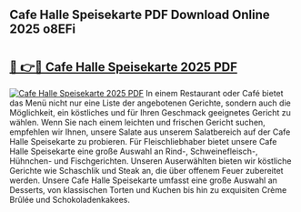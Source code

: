 ## Cafe Halle Speisekarte PDF Download Online 2025 o8EFi

# <h2><a href="http://gcdusfx.nevu.top/?p=Cafe+Halle+Speisekarte">🔗 👉🔴 Cafe Halle Speisekarte 2025 PDF</a></h2>

[![Cafe Halle Speisekarte 2025 PDF](https://i.imgur.com/dBaPXMq.png)](http://gcdusfx.nevu.top/?p=Cafe+Halle+Speisekarte)
In einem Restaurant oder Café bietet das Menü nicht nur eine Liste der angebotenen Gerichte, sondern auch die Möglichkeit, ein köstliches und für Ihren Geschmack geeignetes Gericht zu wählen. Wenn Sie nach einem leichten und frischen Gericht suchen, empfehlen wir Ihnen, unsere Salate aus unserem Salatbereich auf der Cafe Halle Speisekarte zu probieren. Für Fleischliebhaber bietet unsere Cafe Halle Speisekarte eine große Auswahl an Rind-, Schweinefleisch-, Hühnchen- und Fischgerichten. Unseren Auserwählten bieten wir köstliche Gerichte wie Schaschlik und Steak an, die über offenem Feuer zubereitet werden. Unsere Cafe Halle Speisekarte umfasst eine große Auswahl an Desserts, von klassischen Torten und Kuchen bis hin zu exquisiten Crème Brûlée und Schokoladenkakees.
